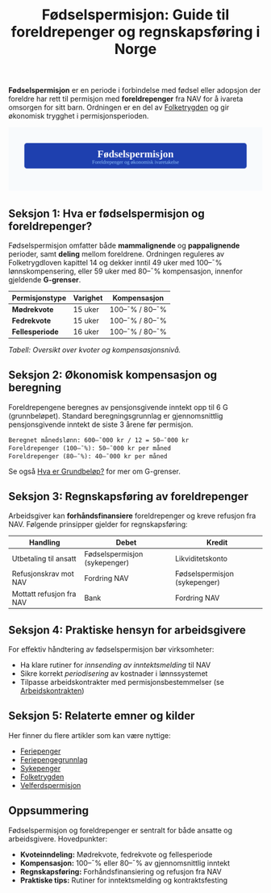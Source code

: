 ﻿---
title: "Fødselspermisjon: Guide til foreldrepenger og regnskapsføring i Norge"
seoTitle: "Fødselspermisjon: Guide til foreldrepenger og regnskapsføring i Norge"
meta_description: '**Fødselspermisjon** er en periode i forbindelse med fødsel eller adopsjon der foreldre har rett til permisjon med **foreldrepenger** fra NAV for å ivareta o...'
slug: fodselspermisjon
type: blog
layout: pages/single
---

**Fødselspermisjon** er en periode i forbindelse med fødsel eller adopsjon der foreldre har rett til permisjon med **foreldrepenger** fra NAV for å ivareta omsorgen for sitt barn. Ordningen er en del av [Folketrygden](/blogs/regnskap/hva-er-folketrygden "Hva er Folketrygden? Struktur og Ytelser") og gir økonomisk trygghet i permisjonsperioden.

![Fødselspermisjon](fodselspermisjon-image.svg)

## Seksjon 1: Hva er fødselspermisjon og foreldrepenger?

Fødselspermisjon omfatter både **mammalignende** og **pappalignende** perioder, samt **deling** mellom foreldrene. Ordningen reguleres av Folketrygdloven kapittel 14 og dekker inntil 49 uker med 100–¯% lønnskompensering, eller 59 uker med 80–¯% kompensasjon, innenfor gjeldende **G-grenser**.

| Permisjonstype         | Varighet            | Kompensasjon       |
|------------------------|---------------------|--------------------|
| **Mødrekvote**         | 15 uker             | 100–¯% / 80–¯%       |
| **Fedrekvote**         | 15 uker             | 100–¯% / 80–¯%       |
| **Fellesperiode**      | 16 uker             | 100–¯% / 80–¯%       |

*Tabell: Oversikt over kvoter og kompensasjonsnivå.*

## Seksjon 2: Økonomisk kompensasjon og beregning

Foreldrepengene beregnes av pensjonsgivende inntekt opp til 6 G (grunnbeløpet). Standard beregningsgrunnlag er gjennomsnittlig pensjonsgivende inntekt de siste 3 årene før permisjon.

```text
Beregnet månedslønn: 600–¯000 kr / 12 = 50–¯000 kr
Foreldrepenger (100–¯%): 50–¯000 kr per måned
Foreldrepenger (80–¯%): 40–¯000 kr per måned
```

Se også [Hva er Grundbeløp?](/blogs/regnskap/hva-er-grunnbelop "Hva er Grunnbeløp? Struktur og Roller i Trygdesystemet") for mer om G-grenser.

## Seksjon 3: Regnskapsføring av foreldrepenger

Arbeidsgiver kan **forhåndsfinansiere** foreldrepenger og kreve refusjon fra NAV. Følgende prinsipper gjelder for regnskapsføring:

| Handling                      | Debet                           | Kredit                         |
|-------------------------------|---------------------------------|--------------------------------|
| Utbetaling til ansatt         | Fødselspermisjon (sykepenger)   | Likviditetskonto               |
| Refusjonskrav mot NAV         | Fordring NAV                    | Fødselspermisjon (sykepenger)  |
| Mottatt refusjon fra NAV      | Bank                            | Fordring NAV                   |


## Seksjon 4: Praktiske hensyn for arbeidsgivere

For effektiv håndtering av fødselspermisjon bør virksomheter:

* Ha klare rutiner for _innsending av inntektsmelding_ til NAV
* Sikre korrekt _periodisering_ av kostnader i lønnssystemet
* Tilpasse arbeidskontrakter med permisjonsbestemmelser (se [Arbeidskontrakten](/blogs/regnskap/arbeidskontrakten "Arbeidskontrakten “ Roller og Ansvar i Norsk Arbeidsliv og Regnskap"))

## Seksjon 5: Relaterte emner og kilder

Her finner du flere artikler som kan være nyttige:

* [Feriepenger](/blogs/regnskap/hva-er-feriepenger "Hva er Feriepenger? Komplett Guide til Beregning og Regnskapsføring")
* [Feriepengegrunnlag](/blogs/regnskap/feriepengegrunnlag "Feriepengegrunnlag: Grunnlag for beregning av feriepenger i Norge")
* [Sykepenger](/blogs/regnskap/hva-er-sykepenger "Hva er Sykepenger? Arbeidsgiverperiode, NAV-refusjon og Regnskapsføring")
* [Folketrygden](/blogs/regnskap/hva-er-folketrygden "Hva er Folketrygden? Struktur og Ytelser")
* [Velferdspermisjon](/blogs/regnskap/velferdspermisjon "Velferdspermisjon “ Rettigheter, Regnskapsføring og Skattemessig Behandling")

## Oppsummering

Fødselspermisjon og foreldrepenger er sentralt for både ansatte og arbeidsgivere. Hovedpunkter:

* **Kvoteinndeling:** Mødrekvote, fedrekvote og fellesperiode
* **Kompensasjon:** 100–¯% eller 80–¯% av gjennomsnittlig inntekt
* **Regnskapsføring:** Forhåndsfinansiering og refusjon fra NAV
* **Praktiske tips:** Rutiner for inntektsmelding og kontraktsfesting











